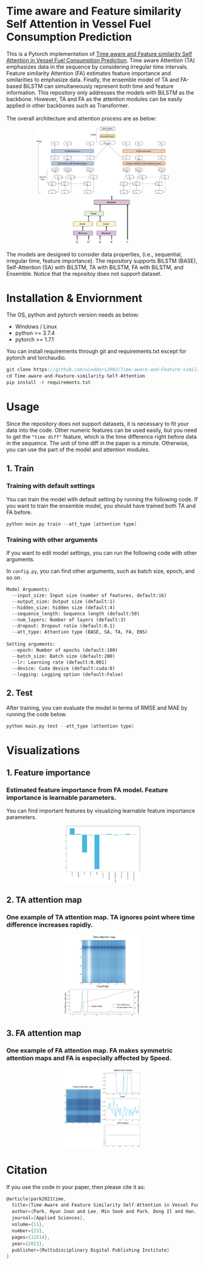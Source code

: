 # Time aware and Feature similarity Self Attention in Vessel Fuel Consumption Prediction

This is a Pytorch implementation of [Time aware and Feature similarity Self Attention in Vessel Fuel Consumption Prediction](https://www.mdpi.com/2076-3417/11/23/11514). Time aware Attention (TA) emphasizes data in the sequence by considering irregular time intervals. Feature similarity Attention (FA) estimates feature importance and similarities to emphasize data. Finally, the ensemble model of TA and FA-based BiLSTM can simultaneously represent both time and feature information. This repository only addresses the models with BiLSTM as the backbone. However, TA and FA as the attention modules can be easily applied in other backbones such as Transformer.
\
\
The overall architecture and attention process are as below:

<center><img src="./images/Model Process.jpg" width="70%" height="70%"></center>
<center><img src="./images/Attention Process.jpg" width="30%" height="30%"></center>

The models are designed to consider data properties, (i.e., sequential, irregular time, feature importance). The repository supports BiLSTM (BASE), Self-Attention (SA) with BiLSTM, TA with BiLSTM, FA with BiLSTM, and Ensemble. Notice that the repositoy does not support dataset.
 

# Installation & Enviornment

The OS, python and pytorch version needs as below:
- Windows / Linux 
- python >= 3.7.4
- pytorch >= 1.7.1

You can install requirements through git and requirements.txt except for pytorch and torchaudio.
```C
git clone https://github.com/winddori2002/Time-aware-and-Feature-similarity-Self-Attention.git
cd Time-aware-and-Feature-similarity-Self-Attention
pip install -r requirements.txt
```

# Usage

Since the repository does not support datasets, it is necessary to fit your data into the code.
Other numeric features can be used easily, but you need to get the ```"time diff"``` feature, which is the
time difference right before data in the sequence. The unit of time diff in the paper is a minute.
Otherwise, you can use the part of the model and attention modules.

## 1. Train

### Training with default settings

You can train the model with default setting by running the following code.
If you want to train the ensemble model, you should have trained both TA and FA before.

```C
python main.py train --att_type [attention type]
```

### Training with other arguments
If you want to edit model settings, you can run the following code with other arguments. 

In ```config.py```, you can find other arguments, such as batch size, epoch, and so on.

```
Model Arguments:
  --input_size: Input size (number of features, default:16)
  --output_size: Output size (default:1)
  --hidden_size: hidden size (default:4)
  --sequence_length: Sequence length (default:50)
  --num_layers: Number of layers (default:3)
  --dropout: Dropout ratio (default:0.1)
  --att_type: Attention type (BASE, SA, TA, FA, ENS)
  
Setting arguments:
  --epoch: Number of epochs (default:100)
  --batch_size: Batch size (default:200)
  --lr: Learning rate (default:0.001)
  --device: Cuda device (default:cuda:0)
  --logging: Logging option (default:False)
```

## 2. Test

After training, you can evaluate the model in terms of RMSE and MAE by running the code below.

```C
python main.py test --att_type [attention type]
```

# Visualizations

## 1. Feature importance
### Estimated feature importance from FA model. Feature importance is learnable parameters.
You can find important features by visualizing learnable feature importance parameters.

<center><img src="./images/Importance.jpg" width="40%" height="40%"></center>

## 2. TA attention map
### One example of TA attention map. TA ignores point where time difference increases rapidly.

<center><img src="./images/TA_MAP.jpg" width="40%" height="40%"></center>


## 3. FA attention map
### One example of FA attention map. FA makes symmetric attention maps and FA is especially affected by Speed.

<center><img src="./images/FA_MAP.jpg" width="40%" height="40%"></center>


# Citation

If you use the code in your paper, then please cite it as:
```C
@article{park2021time,
  title={Time-Aware and Feature Similarity Self-Attention in Vessel Fuel Consumption Prediction},
  author={Park, Hyun Joon and Lee, Min Seok and Park, Dong Il and Han, Sung Won},
  journal={Applied Sciences},
  volume={11},
  number={23},
  pages={11514},
  year={2021},
  publisher={Multidisciplinary Digital Publishing Institute}
}
```
